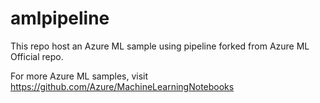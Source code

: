 # amlpipeline
This repo host an Azure ML sample using pipeline forked from Azure ML Official repo.

For more Azure ML samples, visit https://github.com/Azure/MachineLearningNotebooks
